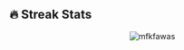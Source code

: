 ## 🔥 Streak Stats
<p align="center"><img src="https://github-readme-streak-stats.herokuapp.com/?user=mfkfawas&theme=algolia" alt="mfkfawas" /></p>

<br>
<br>
